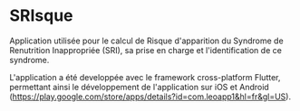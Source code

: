 # SRIsque


Application utilisée pour le calcul de Risque d'apparition du Syndrome de Renutrition Inappropriée (SRI), sa prise en charge et l'identification de ce syndrome.

L'application a été developpée avec le framework cross-platform Flutter, permettant ainsi le développement de l'application sur iOS et Android (https://play.google.com/store/apps/details?id=com.leoapp1&hl=fr&gl=US).
